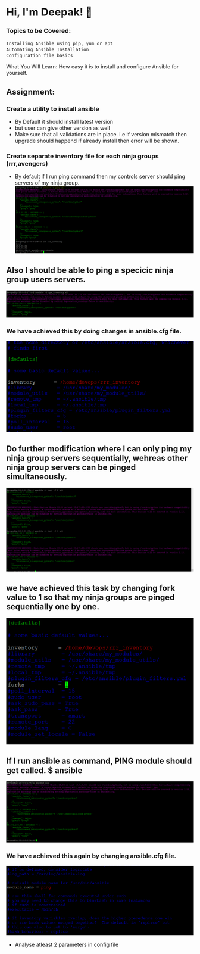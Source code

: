 # Hi, I'm Deepak! 👋




### Topics to be Covered:
    Installing Ansible using pip, yum or apt
    Automating Ansible Installation
    Configuration file basics

What You Will Learn:
How easy it is to install and configure Ansible for yourself.


## Assignment:

### Create a utility to install ansible   
- By Default it should install latest version
- but user can give other version as well
- Make sure that all validations are in place. i.e if version mismatch then upgrade should happend if already install then error will be shown.


### Create separate inventory file for each ninja groups (rrr,avengers)
- By default if I run ping command then my controls server should ping servers of my ninja group.
![](Capture.PNG)

## Also I should be able to ping a specicic ninja group users servers.
![](Capture1.PNG)

### We have achieved this by doing changes in ansible.cfg file.
![](Capture2.PNG)


## Do further modification where I can only ping my ninja group servers sequentially, wehreas other  ninja group servers can be pinged simultaneously.
![](Capture5.PNG)

## we have achieved this task by changing fork value to 1 so that my ninja groups are pinged sequentially one by one.
![](Capture6.PNG)


## If I run ansible as command, PING module should get called. $ ansible
![](Capture4.PNG)

### We have achieved this again by changing ansible.cfg file.
![](Capture3.PNG)


- Analyse atleast 2 parameters in config file
